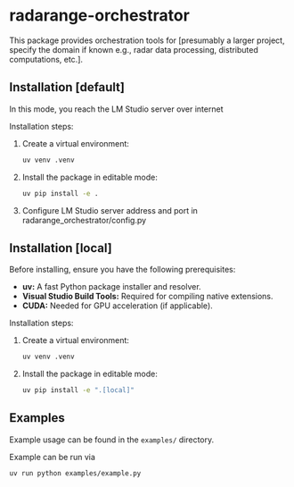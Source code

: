 # radarange-orchestrator

This package provides orchestration tools for [presumably a larger project, specify the domain if known e.g., radar data processing, distributed computations, etc.].

## Installation [default]

In this mode, you reach the LM Studio server over internet

Installation steps:

1.  Create a virtual environment:
    ```bash
    uv venv .venv
    ```

2.  Install the package in editable mode:
    ```bash
    uv pip install -e .
    ```

3.  Configure LM Studio server address and port in radarange_orchestrator/config.py

## Installation [local]

Before installing, ensure you have the following prerequisites:

*   **uv:** A fast Python package installer and resolver.
*   **Visual Studio Build Tools:** Required for compiling native extensions.
*   **CUDA:** Needed for GPU acceleration (if applicable).

Installation steps:

1.  Create a virtual environment:
    ```bash
    uv venv .venv
    ```

2.  Install the package in editable mode:
    ```bash
    uv pip install -e ".[local]"
    ```

## Examples

Example usage can be found in the `examples/` directory.

Example can be run via
```bash
uv run python examples/example.py
```